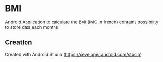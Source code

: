 # BMI

Android Application to calculate the BMI (IMC in french) contains possibility to store data each months

## Creation

Created with Android Studio (https://developer.android.com/studio)